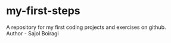 # my-first-steps
A repository for my first coding projects and exercises on github.  
Author - Sajol Boiragi
